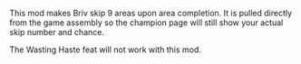 This mod makes Briv skip 9 areas upon area completion. It is pulled directly from the game assembly so the champion page will still show your actual skip number and chance.

The Wasting Haste feat will not work with this mod.
